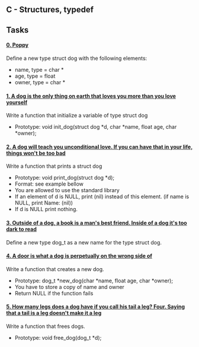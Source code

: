## C - Structures, typedef

## Tasks

#### [0. Poppy](dog.h)

Define a new type struct dog with the following elements:

* name, type = char *
* age, type = float
* owner, type = char *

#### [1. A dog is the only thing on earth that loves you more than you love yourself](1-init_dog.c)

Write a function that initialize a variable of type struct dog

* Prototype: void init_dog(struct dog *d, char *name, float age, char *owner);

#### [2. A dog will teach you unconditional love. If you can have that in your life, things won't be too bad](2-print_dog.c)

Write a function that prints a struct dog

* Prototype: void print_dog(struct dog *d);
* Format: see example bellow
* You are allowed to use the standard library
* If an element of d is NULL, print (nil) instead of this element. (if name is NULL, print Name: (nil))
* If d is NULL print nothing.

#### [3. Outside of a dog, a book is a man's best friend. Inside of a dog it's too dark to read](dog.h)

Define a new type dog_t as a new name for the type struct dog.

#### [4. A door is what a dog is perpetually on the wrong side of](4-new_dog.c)

Write a function that creates a new dog.

* Prototype: dog_t *new_dog(char *name, float age, char *owner);
* You have to store a copy of name and owner
* Return NULL if the function fails

#### [5. How many legs does a dog have if you call his tail a leg? Four. Saying that a tail is a leg doesn't make it a leg](5-free_dog.c)

Write a function that frees dogs.

* Prototype: void free_dog(dog_t *d);
